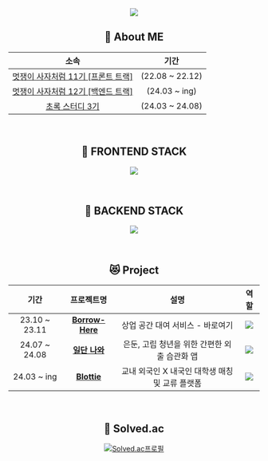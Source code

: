 
<div align = "center">
   <img src="https://capsule-render.vercel.app/api?type=waving&color=0:28A0FF,100:0078FF&text=Mangsuyo&fontColor=87CEEB&animation=fadeIn">
   
   ## 🧅 About ME <br>
   | 소속 | 기간 | 
   |:---:|:---:|
   | [멋쟁이 사자처럼 11기 [프론트 트랙]](https://likelion11.simple.ink/) | (22.08 ~ 22.12) |
   | [멋쟁이 사자처럼 12기 [백엔드 트랙]](https://likelion12.simple.ink/) | (24.03 ~ ing) |
   | [초록 스터디 3기](https://edu.nextstep.camp/s/2UFMB8OJ) | (24.03 ~ 24.08) |

   <br>
   
   ## 🌱 FRONTEND STACK
   <p align="center">
     <a href="https://skillicons.dev">
       <img src="https://skillicons.dev/icons?i=js,react,tailwind,vite,vercel" />
     </a>
   </p>

   <br>

   
   ## 🌱 BACKEND STACK
   <p align="center">
     <a href="https://skillicons.dev">
       <img src="https://skillicons.dev/icons?i=java,spring,mysql,postman,aws" />
     </a>
   </p>


   <br>
   
   ## 😻 Project
   
   | 기간 | 프로젝트명 | 설명 | 역할 | 
   |:---:|:---:|:---:|:---:|
   | 23.10 ~ 23.11 | <b>[Borrow-Here](https://github.com/mangsuyo/MIRTHON-FE)</b> | 상업 공간 대여 서비스 - 바로여기| <img src="https://img.shields.io/badge/Frontend-35637C"> |
   | 24.07 ~ 24.08 | <b>[일단 나와](https://github.com/LIKELIONTON-2024)</b> | 은둔, 고립 청년을 위한 간편한 외출 습관화 앱 | <img src="https://img.shields.io/badge/Backend-35637C"> |
   | 24.03 ~ ing | <b>[Blottie](https://github.com/mangsuyo/SPARTATON-FE)</b> | 교내 외국인 X 내국인 대학생 매칭 및 교류 플랫폼 | <img src="https://img.shields.io/badge/Frontend-35637C">

   <br>
   
   ## 💫 Solved.ac
   [![Solved.ac프로필](http://mazassumnida.wtf/api/v2/generate_badge?boj=mayo3610 )](https://solved.ac/profile/mayo3610)
</div>
